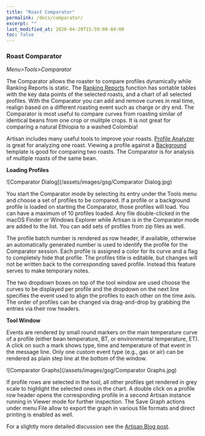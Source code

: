 ```yaml
---
title: "Roast Comparator"
permalink: /docs/comparator/
excerpt: ""
last_modified_at: 2020-04-29T15:59:00-04:00
toc: false
---
```


### Roast Comparator

*Menu>Tools>Comparator*

The Comparator allows the roaster to compare profiles dynamically while Ranking Reports is static.  The [Ranking Reports](https://artisan-scope.org/docs/ranking-reports/) function has sortable tables with the key data points of the selected roasts, and a chart of all selected profiles. With the Comparator you can add and remove curves in real time, realign based on a different roasting event such as charge or dry end. The Comparator is most useful to compare curves from roasting similar of identical beans from one crop or mulitple crops. It is not great for comparing a natural Ethiopia to a washed Colombia!

Artisan includes many useful tools to improve your roasts. [Profile Analyzer](https://artisan-scope.org/docs/analyzer/) is great for analyzing one roast. Viewing a profile against a [Background](https://artisan-scope.org/docs/background/) template is good for comparing two roasts. The Comparator is for analysis of multiple roasts of the same bean.

**Loading Profiles**

![Comparator Dialog](/assets/images/gsg/Comparator Dialog.jpg)

You start the Comparator mode by selecting its entry under the Tools menu and choose a set of
profiles to be compared. If a profile or a background profile is loaded on starting the Comparator, those profiles will load. You can have a maximum of 10 profiles loaded. Any file double-clicked in the macOS Finder or Windows Explorer while Artisan is in the
Comparator mode are added to the list.  You can add sets of profiles from zip files as well.

The profile batch number is rendered as row header, if available, otherwise an automatically generated number is used to identify the profile for the Comparator session. Each profile is assigned a color for its curve and a flag to completely hide that profile. The profiles title is editable, but changes will not be written back to the corresponding saved profile. Instead this feature
serves to make temporary notes.

The two dropdown boxes on top of the tool window are used choose the curves to be displayed per profile and the dropdown on the next line specifies the event used to align the profiles to each other on the time axis. The order of profiles can be changed via drag-and-drop by grabbing the entries via their row headers.

**Tool Window**

Events are rendered by small round markers on the main temperature curve of a profile (either bean temperature, BT, or environmental temperature, ET). A click on such a mark shows type, time and temperature of that event in the message line. Only one custom event type (e.g., gas or air) can be rendered as plain step line at the bottom of the window.

![Comparator Graphs](/assets/images/gsg/Comparator Graphs.jpg)

If profile rows are selected in the tool, all other profiles get rendered in grey scale to highlight the selected ones in the chart. A double click on a profile row header opens the corresponding profile in a second Artisan instance running in Viewer mode for further inspection. The Save Graph actions under menu File allow to export the graph in various file formats and direct printing is enabled as well.

For a slightly more detailed discussion see the [Artisan Blog post](https://artisan-roasterscope.blogspot.com/2020/05/roast-comparator.html).
